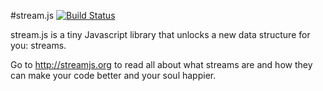 #stream.js [![Build Status](https://travis-ci.org/dionyziz/stream.js.svg?branch=master)](https://travis-ci.org/dionyziz/stream.js)

stream.js is a tiny Javascript library that unlocks a new data structure for you: streams.

Go to http://streamjs.org to read all about what streams are and how they can make your
code better and your soul happier.
